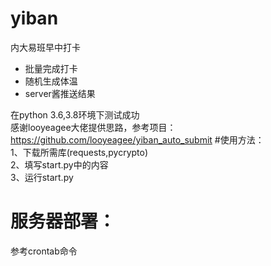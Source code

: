 # yiban
内大易班早中打卡

* 批量完成打卡
* 随机生成体温
* server酱推送结果

在python 3.6,3.8环境下测试成功  
感谢looyeagee大佬提供思路，参考项目：https://github.com/looyeagee/yiban_auto_submit
#使用方法：  
1、下载所需库(requests,pycrypto)  
2、填写start.py中的内容  
3、运行start.py

# 服务器部署：
参考crontab命令
